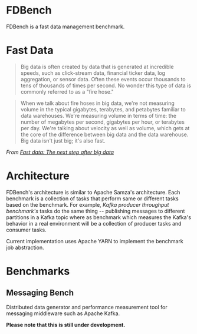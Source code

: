 # FDBench

FDBench is a fast data management benchmark.

# Fast Data

> Big data is often created by data that is generated at incredible speeds, such as click-stream data, financial ticker data, log aggregation, or sensor data. Often these events occur thousands to tens of thousands of times per second. No wonder this type of data is commonly referred to as a "fire hose."

> When we talk about fire hoses in big data, we're not measuring volume in the typical gigabytes, terabytes, and petabytes familiar to data warehouses. We're measuring volume in terms of time: the number of megabytes per second, gigabytes per hour, or terabytes per day. We're talking about velocity as well as volume, which gets at the core of the difference between big data and the data warehouse. Big data isn't just big; it's also fast.

*From [Fast data: The next step after big data](http://www.infoworld.com/article/2608040/big-data/fast-data--the-next-step-after-big-data.html)*

# Architecture

FDBench's architecture is similar to Apache Samza's architecture. Each benchmark is a collection of tasks that perform same or different tasks based on the benchmark. For example, *Kafka producer throughput benchmark's* tasks do the same thing -- publishing messages to different partitions in a Kafka topic where as benchmark which measures the Kafka's behavior in a real environment will be a collection of producer tasks and consumer tasks.

Current implementation uses Apache YARN to implement the benchmark job abstraction.


# Benchmarks

## Messaging Bench

Distributed data generator and performance measurement tool for messaging middleware such as Apache Kafka. 

**Please note that this is still under development.**
